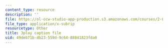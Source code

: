 ```yaml
---
content_type: resource
description: ''
file: https://ol-ocw-studio-app-production.s3.amazonaws.com/courses/2-003sc-engineering-dynamics-fall-2011/49deb71bdb23559d9c6488841823fda0_zNCBDrnT05E.vtt
file_type: application/x-subrip
resourcetype: Other
title: 3play caption file
uid: 49deb71b-db23-559d-9c64-88841823fda0
---
```


